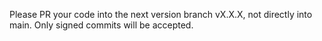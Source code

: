 Please PR your code into the next version branch vX.X.X, not directly into main. Only signed commits will be accepted.
